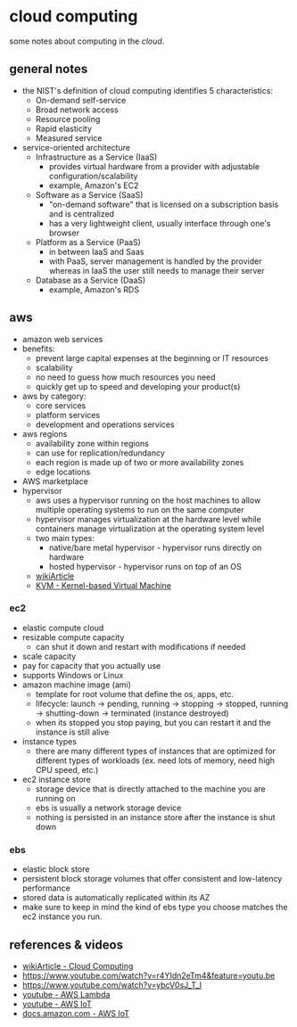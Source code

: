 # cloud computing
some notes about computing in the *cloud*.

## general notes
* the NIST's definition of cloud computing identifies 5 characteristics:
    * On-demand self-service
    * Broad network access
    * Resource pooling
    * Rapid elasticity
    * Measured service
* service-oriented architecture
    * Infrastructure as a Service (IaaS)
        * provides virtual hardware from a provider with adjustable
            configuration/scalability
        * example, Amazon's EC2
    * Software as a Service (SaaS)
        * "on-demand software" that is licensed on a subscription basis and is
            centralized
        * has a very lightweight client, usually interface through one's browser
    * Platform as a Service (PaaS)
        * in between IaaS and Saas
        * with PaaS, server management is handled by the provider whereas in
            IaaS the user still needs to manage their server
    * Database as a Service (DaaS)
        * example, Amazon's RDS

## aws
* amazon web services
* benefits:
    * prevent large capital expenses at the beginning or IT resources
    * scalability
    * no need to guess how much resources you need
    * quickly get up to speed and developing your product(s)
* aws by category:
    * core services
    * platform services
    * development and operations services
* aws regions
    * availability zone within regions
    * can use for replication/redundancy
    * each region is made up of two or more availability zones
    * edge locations
* AWS marketplace
* hypervisor
    * aws uses a hypervisor running on the host machines to allow multiple operating
        systems to run on the same computer
    * hypervisor manages virtualization at the hardware level while containers
        manage virtualization at the operating system level
    * two main types:
        * native/bare metal hypervisor - hypervisor runs directly on
            hardware
        * hosted hypervisor - hypervisor runs on top of an OS
    * [wikiArticle](https://en.wikipedia.org/wiki/Hypervisor)
    * [KVM - Kernel-based Virtual Machine](https://en.wikipedia.org/wiki/Kernel-based_Virtual_Machine)

### ec2
* elastic compute cloud
* resizable compute capacity
    * can shut it down and restart with modifications if needed
* scale capacity
* pay for capacity that you actually use
* supports Windows or Linux
* amazon machine image (ami)
    * template for root volume that define the os, apps, etc.
    * lifecycle: launch -> pending, running -> stopping -> stopped, running ->
        shutting-down -> terminated (instance destroyed)
    * when its stopped you stop paying, but you can restart it and the instance
        is still alive
* instance types
    * there are many different types of instances that are optimized for
        different types of workloads (ex. need lots of memory, need high CPU
        speed, etc.)
* ec2 instance store
    * storage device that is directly attached to the machine you are running on
    * ebs is usually a network storage device
    * nothing is persisted in an instance store after the instance is shut down

### ebs
* elastic block store
* persistent block storage volumes that offer consistent and low-latency
    performance
* stored data is automatically replicated within its AZ
* make sure to keep in mind the kind of ebs type you choose matches the ec2
    instance you run.

## references & videos
* [wikiArticle - Cloud Computing](https://en.wikipedia.org/wiki/Cloud_computing)
* https://www.youtube.com/watch?v=r4YIdn2eTm4&feature=youtu.be
* https://www.youtube.com/watch?v=ybcV0sJ_T_I
* [youtube - AWS Lambda](https://www.youtube.com/watch?v=eOBq__h4OJ4&feature=youtu.be)
* [youtube - AWS IoT](https://www.youtube.com/watch?v=WAp6FHbhYCk&feature=youtu.be)
* [docs.amazon.com - AWS IoT](https://docs.aws.amazon.com/iot/latest/developerguide/aws-iot-how-it-works.html)
